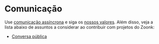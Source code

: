 # Comunicação

Use [comunicação assíncrona](./comunicacao-assincrona.md) e siga os [nossos valores](../../sobre/valores.md).
Além disso, veja a lista abaixo de assuntos a considerar ao contribuir com projetos do Zoonk:

- [Conversa pública](./conversa-publica) 
